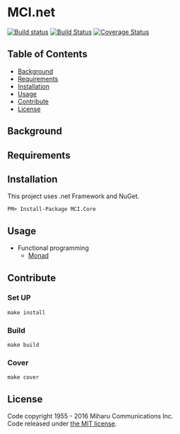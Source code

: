 # MCI.net

[![Build status](https://ci.appveyor.com/api/projects/status/pp9ffxtg1mvbc2ub/branch/develop?svg=true)](https://ci.appveyor.com/project/inahata/mci-net/branch/develop)
[![Build Status](https://travis-ci.org/MiharuCommunications/MCI.net.svg?branch=develop)](https://travis-ci.org/MiharuCommunications/MCI.net)
[![Coverage Status](https://coveralls.io/repos/github/MiharuCommunications/MCI.net/badge.svg?branch=develop)](https://coveralls.io/github/MiharuCommunications/MCI.net?branch=develop)

## Table of Contents

* [Background](#background)
* [Requirements](#requirements)
* [Installation](#installation)
* [Usage](#usage)
* [Contribute](#contribute)
* [License](#license)

## Background

## Requirements

## Installation

This project uses .net Framework and NuGet.

```text
PM> Install-Package MCI.Core
```

## Usage

* Functional programming
    * [Monad](./doc/fp/monad.md)

## Contribute

### Set UP

```
make install
```

### Build

```
make build
```

### Cover

```
make cover
```

## License

Code copyright 1955 - 2016 Miharu Communications Inc.  
Code released under [the MIT license](https://github.com/MiharuCommunications/MCI.net/blob/master/LICENSE).
